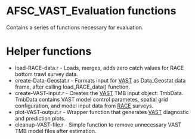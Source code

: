 # AFSC_VAST_Evaluation functions
Contains a series of functions necessary for evaluation.


Helper functions
=============
* load-RACE-data.r - Loads, merges, adds zero catch values for RACE bottom trawl survey data.
* create-Data-Geostat.r - Formats input for [VAST](https://github.com/James-Thorson/VAST) as Data_Geostat data frame,
                              after calling load_RACE_data() function. 
* create-VAST-input.r - Creates the [VAST](https://github.com/James-Thorson/VAST) TMB input object: TmbData. 
                            TmbData contains VAST model control parametes, spatial grid configuration, and model input data from
                            [RACE](https://www.afsc.noaa.gov/RACE/groundfish/bottom%20trawl%20surveys.php) surveys.
* plot-VAST-output.r - Wrapper function that generates [VAST](https://github.com/James-Thorson/VAST) diagnostic and prediction plots.
* cleanup-VAST-file.r - Simple function to remove unnecessary VAST TMB model files after estimation.